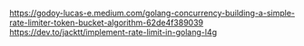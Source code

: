 https://godoy-lucas-e.medium.com/golang-concurrency-building-a-simple-rate-limiter-token-bucket-algorithm-62de4f389039
https://dev.to/jacktt/implement-rate-limit-in-golang-l4g
